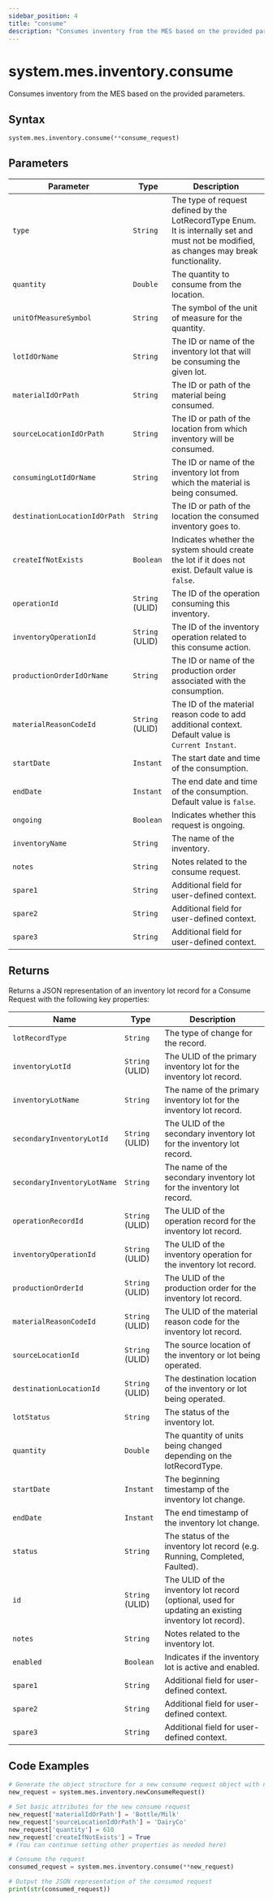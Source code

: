 ```yaml
---
sidebar_position: 4
title: "consume"
description: "Consumes inventory from the MES based on the provided parameters."
---
```


# system.mes.inventory.consume

Consumes inventory from the MES based on the provided parameters.

## Syntax

```python
system.mes.inventory.consume(**consume_request)
```

## Parameters

| Parameter                     | Type            | Description                                                                                                                               |
| ----------------------------- | --------------- | ----------------------------------------------------------------------------------------------------------------------------------------- |
| `type`                        | `String`        | The type of request defined by the LotRecordType Enum. It is internally set and must not be modified, as changes may break functionality. |
| `quantity`                    | `Double`        | The quantity to consume from the location.                                                                                                |
| `unitOfMeasureSymbol`         | `String`        | The symbol of the unit of measure for the quantity.                                                                                       |
| `lotIdOrName`                 | `String`        | The ID or name of the inventory lot that will be consuming the given lot.                                                                 |
| `materialIdOrPath`            | `String`        | The ID or path of the material being consumed.                                                                                            |
| `sourceLocationIdOrPath`      | `String`        | The ID or path of the location from which inventory will be consumed.                                                                     |
| `consumingLotIdOrName`        | `String`        | The ID or name of the inventory lot from which the material is being consumed.                                                            |
| `destinationLocationIdOrPath` | `String`        | The ID or path of the location the consumed inventory goes to.                                                                            |
| `createIfNotExists`           | `Boolean`       | Indicates whether the system should create the lot if it does not exist. Default value is `false`.                                                                  |
| `operationId`                 | `String` (ULID) | The ID of the operation consuming this inventory.                                                                                         |
| `inventoryOperationId`        | `String` (ULID) | The ID of the inventory operation related to this consume action.                                                                         |
| `productionOrderIdOrName`     | `String`        | The ID or name of the production order associated with the consumption.                                                                   |
| `materialReasonCodeId`        | `String` (ULID) | The ID of the material reason code to add additional context. Default value is `Current Instant`.                                                                             |
| `startDate`                   | `Instant`       | The start date and time of the consumption.                                                                                               |
| `endDate`                     | `Instant`       | The end date and time of the consumption. Default value is `false`.                                                                                                   |
| `ongoing`                     | `Boolean`       | Indicates whether this request is ongoing.                                                                                                |
| `inventoryName`               | `String`        | The name of the inventory.                                                                                                                |
| `notes`                       | `String`        | Notes related to the consume request.                                                                                                     |
| `spare1`                      | `String`        | Additional field for user-defined context.                                                                                                |
| `spare2`                      | `String`        | Additional field for user-defined context.                                                                                                |
| `spare3`                      | `String`        | Additional field for user-defined context.                                                                                                |

## Returns

Returns a JSON representation of an inventory lot record for a Consume Request with the following key properties:

| Name                        | Type            | Description                                                                                          |
|-----------------------------| --------------- | ---------------------------------------------------------------------------------------------------- |
| `lotRecordType`             | `String`        | The type of change for the record.                                                                   |
| `inventoryLotId`            | `String` (ULID) | The ULID of the primary inventory lot for the inventory lot record.                                  |
| `inventoryLotName`          | `String`        | The name of the primary inventory lot for the inventory lot record.                                  |
| `secondaryInventoryLotId`   | `String` (ULID) | The ULID of the secondary inventory lot for the inventory lot record.                                |
| `secondaryInventoryLotName` | `String`        | The name of the secondary inventory lot for the inventory lot record.                                |
| `operationRecordId`         | `String` (ULID) | The ULID of the operation record for the inventory lot record.                                       |
| `inventoryOperationId`      | `String` (ULID) | The ULID of the inventory operation for the inventory lot record.                                    |
| `productionOrderId`         | `String` (ULID) | The ULID of the production order for the inventory lot record.                                       |
| `materialReasonCodeId`      | `String` (ULID) | The ULID of the material reason code for the inventory lot record.                                   |
| `sourceLocationId`          | `String` (ULID) | The source location of the inventory or lot being operated.                                          |
| `destinationLocationId`     | `String` (ULID) | The destination location of the inventory or lot being operated.                                     |
| `lotStatus`                 | `String`        | The status of the inventory lot.                                                                     |
| `quantity`                  | `Double`        | The quantity of units being changed depending on the lotRecordType.                                  |
| `startDate`                 | `Instant`       | The beginning timestamp of the inventory lot change.                                                 |
| `endDate`                   | `Instant`       | The end timestamp of the inventory lot change.                                                       |
| `status`                    | `String`        | The status of the inventory lot record (e.g. Running, Completed, Faulted).                           |
| `id`                        | `String` (ULID) | The ULID of the inventory lot record (optional, used for updating an existing inventory lot record). |
| `notes`                     | `String`        | Notes related to the inventory lot.                                                                  |
| `enabled`                   | `Boolean`       | Indicates if the inventory lot is active and enabled.                                                |
| `spare1`                    | `String`        | Additional field for user-defined context.                                                           |
| `spare2`                    | `String`        | Additional field for user-defined context.                                                           |
| `spare3`                    | `String`        | Additional field for user-defined context.                                                           |

## Code Examples

```python
# Generate the object structure for a new consume request object with no initial arguments
new_request = system.mes.inventory.newConsumeRequest()

# Set basic attributes for the new consume request
new_request['materialIdOrPath'] = 'Bottle/Milk'
new_request['sourceLocationIdOrPath'] = 'DairyCo'
new_request['quantity'] = 610
new_request['createIfNotExists'] = True
# (You can continue setting other properties as needed here)

# Consume the request
consumed_request = system.mes.inventory.consume(**new_request)

# Output the JSON representation of the consumed request
print(str(consumed_request))
```
